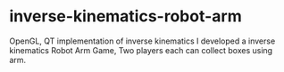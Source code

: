 # inverse-kinematics-robot-arm
OpenGL, QT implementation of inverse kinematics
I developed a inverse kinematics Robot Arm Game, Two players each can collect boxes using arm.
